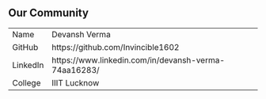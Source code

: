 ## Our Community

<table>
  <tr>
    <td>Name</td>
    <td>Devansh Verma</td>
  </tr>
  <tr>
    <td>GitHub</td>
    <td>https://github.com/Invincible1602</td>
  </tr>
  <tr>
    <td>LinkedIn</td>
    <td>https://www.linkedin.com/in/devansh-verma-74aa16283/</td>
  </tr>
  <tr>
    <td>College</td>
    <td>IIIT Lucknow</td>
  </tr>
</table>



